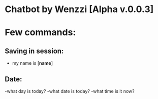 # Chatbot by Wenzzi [Alpha v.0.0.3]


# Few commands:
## Saving in session:
- my name is [**name**]
## Date:
-what day is today?
-what date is today?
-what time is it now?
